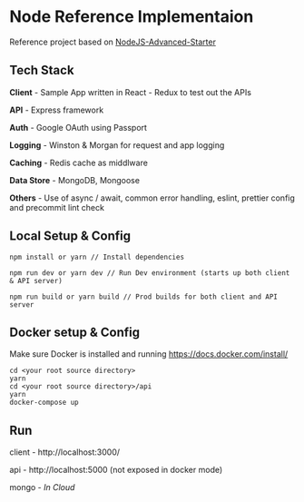 # Node Reference Implementaion

Reference project based on [NodeJS-Advanced-Starter](https://github.com/StephenGrider/AdvancedNodeStarter)

## Tech Stack

**Client** - Sample App written in React - Redux to test out the APIs

**API** - Express framework

**Auth** - Google OAuth using Passport

**Logging** - Winston & Morgan for request and app logging

**Caching** - Redis cache as middlware

**Data Store** - MongoDB, Mongoose

**Others** - Use of async / await, common error handling, eslint, prettier config and precommit lint check

## Local Setup & Config

```shell
npm install or yarn // Install dependencies

npm run dev or yarn dev // Run Dev environment (starts up both client & API server)

npm run build or yarn build // Prod builds for both client and API server
```

## Docker setup & Config

Make sure Docker is installed and running https://docs.docker.com/install/

```shell
cd <your root source directory>
yarn
cd <your root source directory>/api
yarn
docker-compose up
```

## Run

client - http://localhost:3000/

api - http://localhost:5000 (not exposed in docker mode)

mongo - _In Cloud_

